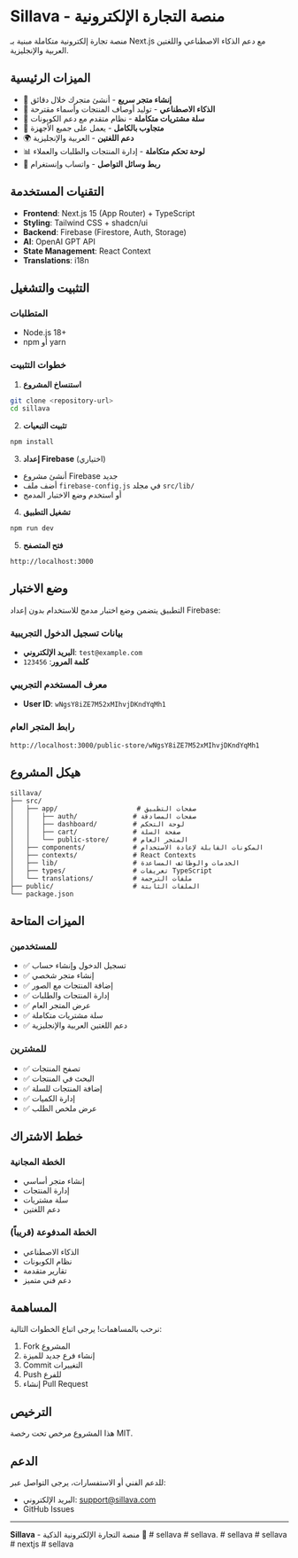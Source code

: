 # Sillava - منصة التجارة الإلكترونية

منصة تجارة إلكترونية متكاملة مبنية بـ Next.js مع دعم الذكاء الاصطناعي واللغتين العربية والإنجليزية.

## الميزات الرئيسية

- 🏪 **إنشاء متجر سريع** - أنشئ متجرك خلال دقائق
- 🤖 **الذكاء الاصطناعي** - توليد أوصاف المنتجات وأسماء مقترحة
- 🛒 **سلة مشتريات متكاملة** - نظام متقدم مع دعم الكوبونات
- 📱 **متجاوب بالكامل** - يعمل على جميع الأجهزة
- 🌍 **دعم اللغتين** - العربية والإنجليزية
- 📊 **لوحة تحكم متكاملة** - إدارة المنتجات والطلبات والعملاء
- 🔗 **ربط وسائل التواصل** - واتساب وإنستغرام

## التقنيات المستخدمة

- **Frontend**: Next.js 15 (App Router) + TypeScript
- **Styling**: Tailwind CSS + shadcn/ui
- **Backend**: Firebase (Firestore, Auth, Storage)
- **AI**: OpenAI GPT API
- **State Management**: React Context
- **Translations**: i18n

## التثبيت والتشغيل

### المتطلبات
- Node.js 18+
- npm أو yarn

### خطوات التثبيت

1. **استنساخ المشروع**
```bash
git clone <repository-url>
cd sillava
```

2. **تثبيت التبعيات**
```bash
npm install
```

3. **إعداد Firebase** (اختياري)
- أنشئ مشروع Firebase جديد
- أضف ملف `firebase-config.js` في مجلد `src/lib/`
- أو استخدم وضع الاختبار المدمج

4. **تشغيل التطبيق**
```bash
npm run dev
```

5. **فتح المتصفح**
```
http://localhost:3000
```

## وضع الاختبار

التطبيق يتضمن وضع اختبار مدمج للاستخدام بدون إعداد Firebase:

### بيانات تسجيل الدخول التجريبية
- **البريد الإلكتروني**: `test@example.com`
- **كلمة المرور**: `123456`

### معرف المستخدم التجريبي
- **User ID**: `wNgsY8iZE7M52xMIhvjDKndYqMh1`

### رابط المتجر العام
```
http://localhost:3000/public-store/wNgsY8iZE7M52xMIhvjDKndYqMh1
```

## هيكل المشروع

```
sillava/
├── src/
│   ├── app/                    # صفحات التطبيق
│   │   ├── auth/              # صفحات المصادقة
│   │   ├── dashboard/         # لوحة التحكم
│   │   ├── cart/              # صفحة السلة
│   │   └── public-store/      # المتجر العام
│   ├── components/            # المكونات القابلة لإعادة الاستخدام
│   ├── contexts/              # React Contexts
│   ├── lib/                   # الخدمات والوظائف المساعدة
│   ├── types/                 # تعريفات TypeScript
│   └── translations/          # ملفات الترجمة
├── public/                    # الملفات الثابتة
└── package.json
```

## الميزات المتاحة

### للمستخدمين
- ✅ تسجيل الدخول وإنشاء حساب
- ✅ إنشاء متجر شخصي
- ✅ إضافة المنتجات مع الصور
- ✅ إدارة المنتجات والطلبات
- ✅ عرض المتجر العام
- ✅ سلة مشتريات متكاملة
- ✅ دعم اللغتين العربية والإنجليزية

### للمشترين
- ✅ تصفح المنتجات
- ✅ البحث في المنتجات
- ✅ إضافة المنتجات للسلة
- ✅ إدارة الكميات
- ✅ عرض ملخص الطلب

## خطط الاشتراك

### الخطة المجانية
- إنشاء متجر أساسي
- إدارة المنتجات
- سلة مشتريات
- دعم اللغتين

### الخطة المدفوعة (قريباً)
- الذكاء الاصطناعي
- نظام الكوبونات
- تقارير متقدمة
- دعم فني متميز

## المساهمة

نرحب بالمساهمات! يرجى اتباع الخطوات التالية:

1. Fork المشروع
2. إنشاء فرع جديد للميزة
3. Commit التغييرات
4. Push للفرع
5. إنشاء Pull Request

## الترخيص

هذا المشروع مرخص تحت رخصة MIT.

## الدعم

للدعم الفني أو الاستفسارات، يرجى التواصل عبر:
- البريد الإلكتروني: support@sillava.com
- GitHub Issues

---

**Sillava** - منصة التجارة الإلكترونية الذكية 🚀
#   s e l l a v a  
 #   s e l l a v a .  
 #   s e l l a v a  
 #   s e l l a v a  
 #   n e x t j s  
 #   s e l l a v a  
 